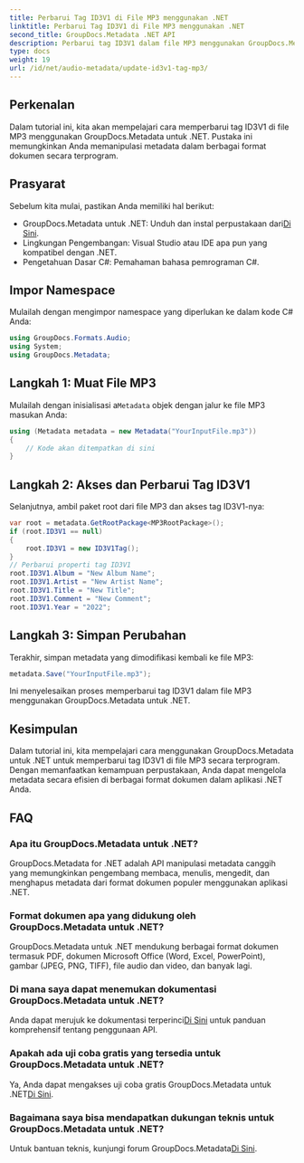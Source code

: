 ```yaml
---
title: Perbarui Tag ID3V1 di File MP3 menggunakan .NET
linktitle: Perbarui Tag ID3V1 di File MP3 menggunakan .NET
second_title: GroupDocs.Metadata .NET API
description: Perbarui tag ID3V1 dalam file MP3 menggunakan GroupDocs.Metadata untuk .NET. Ikuti tutorial ini untuk manipulasi metadata yang mudah di aplikasi .NET Anda.
type: docs
weight: 19
url: /id/net/audio-metadata/update-id3v1-tag-mp3/
---
```

## Perkenalan
Dalam tutorial ini, kita akan mempelajari cara memperbarui tag ID3V1 di file MP3 menggunakan GroupDocs.Metadata untuk .NET. Pustaka ini memungkinkan Anda memanipulasi metadata dalam berbagai format dokumen secara terprogram.
## Prasyarat
Sebelum kita mulai, pastikan Anda memiliki hal berikut:
- GroupDocs.Metadata untuk .NET: Unduh dan instal perpustakaan dari[Di Sini](https://releases.groupdocs.com/metadata/net/).
- Lingkungan Pengembangan: Visual Studio atau IDE apa pun yang kompatibel dengan .NET.
- Pengetahuan Dasar C#: Pemahaman bahasa pemrograman C#.

## Impor Namespace
Mulailah dengan mengimpor namespace yang diperlukan ke dalam kode C# Anda:
```csharp
using GroupDocs.Formats.Audio;
using System;
using GroupDocs.Metadata;
```
## Langkah 1: Muat File MP3
 Mulailah dengan inisialisasi a`Metadata` objek dengan jalur ke file MP3 masukan Anda:
```csharp
using (Metadata metadata = new Metadata("YourInputFile.mp3"))
{
    // Kode akan ditempatkan di sini
}
```
## Langkah 2: Akses dan Perbarui Tag ID3V1
Selanjutnya, ambil paket root dari file MP3 dan akses tag ID3V1-nya:
```csharp
var root = metadata.GetRootPackage<MP3RootPackage>();
if (root.ID3V1 == null)
{
    root.ID3V1 = new ID3V1Tag();
}
// Perbarui properti tag ID3V1
root.ID3V1.Album = "New Album Name";
root.ID3V1.Artist = "New Artist Name";
root.ID3V1.Title = "New Title";
root.ID3V1.Comment = "New Comment";
root.ID3V1.Year = "2022";
```
## Langkah 3: Simpan Perubahan
Terakhir, simpan metadata yang dimodifikasi kembali ke file MP3:
```csharp
metadata.Save("YourInputFile.mp3");
```
Ini menyelesaikan proses memperbarui tag ID3V1 dalam file MP3 menggunakan GroupDocs.Metadata untuk .NET.

## Kesimpulan
Dalam tutorial ini, kita mempelajari cara menggunakan GroupDocs.Metadata untuk .NET untuk memperbarui tag ID3V1 di file MP3 secara terprogram. Dengan memanfaatkan kemampuan perpustakaan, Anda dapat mengelola metadata secara efisien di berbagai format dokumen dalam aplikasi .NET Anda.

## FAQ
### Apa itu GroupDocs.Metadata untuk .NET?
GroupDocs.Metadata for .NET adalah API manipulasi metadata canggih yang memungkinkan pengembang membaca, menulis, mengedit, dan menghapus metadata dari format dokumen populer menggunakan aplikasi .NET.
### Format dokumen apa yang didukung oleh GroupDocs.Metadata untuk .NET?
GroupDocs.Metadata untuk .NET mendukung berbagai format dokumen termasuk PDF, dokumen Microsoft Office (Word, Excel, PowerPoint), gambar (JPEG, PNG, TIFF), file audio dan video, dan banyak lagi.
### Di mana saya dapat menemukan dokumentasi GroupDocs.Metadata untuk .NET?
 Anda dapat merujuk ke dokumentasi terperinci[Di Sini](https://reference.groupdocs.com/metadata/net/) untuk panduan komprehensif tentang penggunaan API.
### Apakah ada uji coba gratis yang tersedia untuk GroupDocs.Metadata untuk .NET?
 Ya, Anda dapat mengakses uji coba gratis GroupDocs.Metadata untuk .NET[Di Sini](https://releases.groupdocs.com/).
### Bagaimana saya bisa mendapatkan dukungan teknis untuk GroupDocs.Metadata untuk .NET?
 Untuk bantuan teknis, kunjungi forum GroupDocs.Metadata[Di Sini](https://forum.groupdocs.com/c/metadata/14).